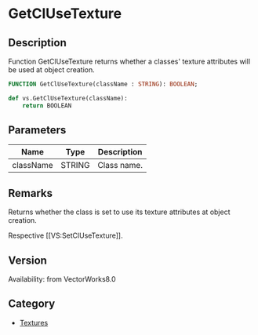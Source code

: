 # GetClUseTexture

## Description
Function GetClUseTexture returns whether a classes' texture attributes will be used at object creation.

```pascal
FUNCTION GetClUseTexture(className : STRING): BOOLEAN;
```

```python
def vs.GetClUseTexture(className):
    return BOOLEAN
```

## Parameters
|Name|Type|Description|
|---|---|---|
|className|STRING|Class name.|

## Remarks
Returns whether the class is set to use its texture attributes at object creation.


Respective [[VS:SetClUseTexture]].

## Version
Availability: from VectorWorks8.0

## Category
* [Textures](../Categories/Textures.md)
